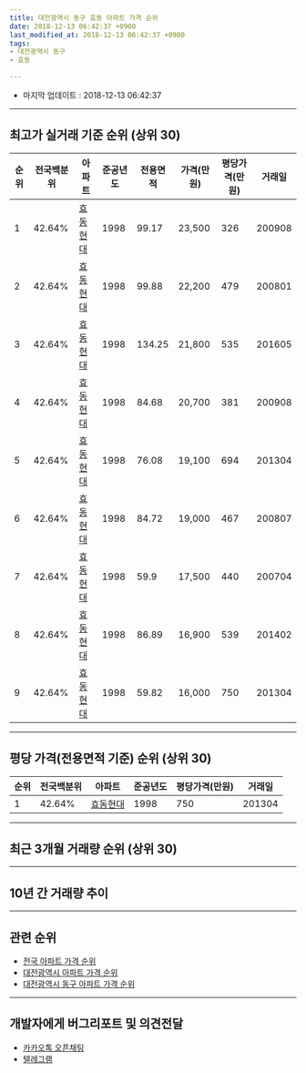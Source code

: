 ```yaml
---
title: 대전광역시 동구 효동 아파트 가격 순위
date: 2018-12-13 06:42:37 +0900
last_modified_at: 2018-12-13 06:42:37 +0900
tags:
- 대전광역시 동구
- 효동

---
```


* 마지막 업데이트 : 2018-12-13 06:42:37

---

## 최고가 실거래 기준 순위 (상위 30)


|순위|전국백분위|아파트|준공년도|전용면적|가격(만원)|평당가격(만원)|거래일|
|---|---|---|---|---|---|---|---|
|1|42.64%|[효동현대](https://search.naver.com/search.naver?query=%EB%8C%80%EC%A0%84%EA%B4%91%EC%97%AD%EC%8B%9C+%EB%8F%99%EA%B5%AC+%ED%9A%A8%EB%8F%99+%ED%9A%A8%EB%8F%99%ED%98%84%EB%8C%80)|1998|99.17|23,500|326|200908|
|2|42.64%|[효동현대](https://search.naver.com/search.naver?query=%EB%8C%80%EC%A0%84%EA%B4%91%EC%97%AD%EC%8B%9C+%EB%8F%99%EA%B5%AC+%ED%9A%A8%EB%8F%99+%ED%9A%A8%EB%8F%99%ED%98%84%EB%8C%80)|1998|99.88|22,200|479|200801|
|3|42.64%|[효동현대](https://search.naver.com/search.naver?query=%EB%8C%80%EC%A0%84%EA%B4%91%EC%97%AD%EC%8B%9C+%EB%8F%99%EA%B5%AC+%ED%9A%A8%EB%8F%99+%ED%9A%A8%EB%8F%99%ED%98%84%EB%8C%80)|1998|134.25|21,800|535|201605|
|4|42.64%|[효동현대](https://search.naver.com/search.naver?query=%EB%8C%80%EC%A0%84%EA%B4%91%EC%97%AD%EC%8B%9C+%EB%8F%99%EA%B5%AC+%ED%9A%A8%EB%8F%99+%ED%9A%A8%EB%8F%99%ED%98%84%EB%8C%80)|1998|84.68|20,700|381|200908|
|5|42.64%|[효동현대](https://search.naver.com/search.naver?query=%EB%8C%80%EC%A0%84%EA%B4%91%EC%97%AD%EC%8B%9C+%EB%8F%99%EA%B5%AC+%ED%9A%A8%EB%8F%99+%ED%9A%A8%EB%8F%99%ED%98%84%EB%8C%80)|1998|76.08|19,100|694|201304|
|6|42.64%|[효동현대](https://search.naver.com/search.naver?query=%EB%8C%80%EC%A0%84%EA%B4%91%EC%97%AD%EC%8B%9C+%EB%8F%99%EA%B5%AC+%ED%9A%A8%EB%8F%99+%ED%9A%A8%EB%8F%99%ED%98%84%EB%8C%80)|1998|84.72|19,000|467|200807|
|7|42.64%|[효동현대](https://search.naver.com/search.naver?query=%EB%8C%80%EC%A0%84%EA%B4%91%EC%97%AD%EC%8B%9C+%EB%8F%99%EA%B5%AC+%ED%9A%A8%EB%8F%99+%ED%9A%A8%EB%8F%99%ED%98%84%EB%8C%80)|1998|59.9|17,500|440|200704|
|8|42.64%|[효동현대](https://search.naver.com/search.naver?query=%EB%8C%80%EC%A0%84%EA%B4%91%EC%97%AD%EC%8B%9C+%EB%8F%99%EA%B5%AC+%ED%9A%A8%EB%8F%99+%ED%9A%A8%EB%8F%99%ED%98%84%EB%8C%80)|1998|86.89|16,900|539|201402|
|9|42.64%|[효동현대](https://search.naver.com/search.naver?query=%EB%8C%80%EC%A0%84%EA%B4%91%EC%97%AD%EC%8B%9C+%EB%8F%99%EA%B5%AC+%ED%9A%A8%EB%8F%99+%ED%9A%A8%EB%8F%99%ED%98%84%EB%8C%80)|1998|59.82|16,000|750|201304|


---

## 평당 가격(전용면적 기준) 순위 (상위 30)


|순위|전국백분위|아파트|준공년도|평당가격(만원)|거래일|
|---|---|---|---|---|---|
|1|42.64%|[효동현대](https://search.naver.com/search.naver?query=%EB%8C%80%EC%A0%84%EA%B4%91%EC%97%AD%EC%8B%9C+%EB%8F%99%EA%B5%AC+%ED%9A%A8%EB%8F%99+%ED%9A%A8%EB%8F%99%ED%98%84%EB%8C%80)|1998|750|201304|


---

## 최근 3개월 거래량 순위 (상위 30)


<div style="width:100%;">
    <canvas id="deal_count_ranking" height="250"></canvas>
</div>


<script>
new Chart(document.getElementById("deal_count_ranking"), {
    type: 'horizontalBar',
    data: {
        labels: ['효동현대'],
        datasets: [{
            label: '실거래 수',
            data: [11],
            borderColor: "rgba(255, 0, 128, 1)",
            backgroundColor: "rgba(255, 0, 128, 0.5)",
            fill: false,
        }]
    },
    options: {
        responsive: true,
        title: {
            display: true,
            text: '최근 3개월 거래량 순위'
        },
        tooltips: {
            mode: 'index',
            intersect: false,
            callbacks: {
                title: function(tooltipItems, data) {
                    return "실거래 수:";
                },
                label: function(tooltipItem, data) {
                    return data.labels[tooltipItem.index] + ": " + tooltipItem.xLabel;
                }
            }
        },
        hover: {
            mode: 'nearest',
            intersect: true
        },
        scales: {
            xAxes: [{
                display: true,
                scaleLabel: {
                    display: true,
                    labelString: '실거래 수'
                },
                ticks: {
                    suggestedMin: 0,
                }
            }],
            yAxes: [{
                display: true,
                ticks: {
                    autoSkip: false,
                    callback: function(value, index, values) {
                        if (value.length > 15)
                            return value.substr(0, 13) + "...";
                        else
                            return value;
                    }
                },
                scaleLabel: {
                    display: false,
                }
            }]
        }
    }
});

</script>


---

## 10년 간 거래량 추이


<div style="width:100%;">
    <canvas id="deal_progress" height="250"></canvas>
</div>

<script>
new Chart(document.getElementById("deal_progress"), {
    type: 'line',
    data: {
        labels: ['200812','200901','200902','200903','200904','200905','200906','200907','200908','200909','200910','200911','200912','201001','201002','201003','201004','201005','201006','201007','201008','201009','201010','201011','201012','201101','201102','201103','201104','201105','201106','201107','201108','201109','201110','201111','201112','201201','201202','201203','201204','201205','201206','201207','201208','201209','201210','201211','201212','201301','201302','201303','201304','201305','201306','201307','201308','201309','201310','201311','201312','201401','201402','201403','201404','201405','201406','201407','201408','201409','201410','201411','201412','201501','201502','201503','201504','201505','201506','201507','201508','201509','201510','201511','201512','201601','201602','201603','201604','201605','201606','201607','201608','201609','201610','201611','201612','201701','201702','201703','201704','201705','201706','201707','201708','201709','201710','201711','201712','201801','201802','201803','201804','201805','201806','201807','201808','201809','201810','201811','201812'],
        datasets: [{
            label: '실거래 수',
            pointRadius: 1,
            data: [2, 3, 3, 9, 6, 7, 3, 4, 10, 6, 3, 6, 6, 5, 3, 6, 4, 5, 4, 4, 6, 2, 3, 4, 4, 2, 2, 4, 3, 2, 1, 1, 10, 5, 7, 1, 0, 2, 4, 1, 5, 2, 1, 0, 1, 1, 3, 1, 1, 2, 6, 4, 10, 3, 6, 4, 4, 6, 13, 2, 6, 6, 7, 5, 4, 6, 7, 2, 2, 2, 9, 4, 4, 6, 6, 2, 6, 7, 7, 6, 9, 4, 3, 4, 4, 3, 4, 7, 4, 4, 7, 6, 2, 6, 1, 1, 6, 1, 2, 6, 4, 2, 4, 4, 6, 5, 4, 2, 3, 2, 1, 3, 6, 6, 1, 4, 1, 3, 8, 3, 0],
            borderColor: "rgba(255, 201, 14, 1)",
            backgroundColor: "rgba(255, 201, 14, 0.5)",
            fill: true,
        }]
    },
    options: {
        responsive: true,
        title: {
            display: true,
            text: '10년간 거래량 추이'
        },
        tooltips: {
            mode: 'index',
            intersect: false,
        },
        hover: {
            mode: 'nearest',
            intersect: true
        },
        scales: {
            xAxes: [{
                display: true,
                scaleLabel: {
                    display: true,
                    labelString: '년/월'
                }
            }],
            yAxes: [{
                display: true,
                ticks: {
                    suggestedMin: 0,
                },
                scaleLabel: {
                    display: true,
                    labelString: '실거래 수'
                }
            }]
        }
    }
});

</script>


---

## 관련 순위

- [전국 아파트 가격 순위](https://inasie.github.io/apt-ranking/전국)
- [대전광역시 아파트 가격 순위](https://inasie.github.io/apt-ranking/대전광역시)
- [대전광역시 동구 아파트 가격 순위](https://inasie.github.io/apt-ranking/대전광역시-동구)


---

## 개발자에게 버그리포트 및 의견전달

- [카카오톡 오픈채팅](https://open.kakao.com/o/gLJUAP4)
- [텔레그램](https://t.me/inasie)

